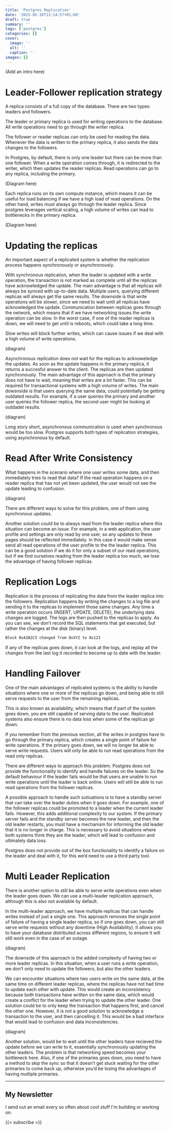 ```yaml
---
title: 'Postgres Replication'
date: '2025-05-16T13:14:57+01:00'
draft: true 
summary: ''
tags: ['postgres']
categories: []
cover:
  image: ''
  alt: ''
  caption: ''
images: []
---
```



(Add an intro here)

# Leader-Follower replication strategy

A replica consists of a full copy of the database. There are two types: leaders and followers.

The leader or primary replica is used for writing operations to the database. All write operations need to go through the writer replica.

The follower or reader replicas can only be used for reading the data. Whenever the data is written to the primary replica, it also sends the data changes to the followers.

In Postgres, by default, there is only one leader but there can be more than one follower. When a write operation comes through, it is redirected to the writer, which then updates the reader replicas. Read operations can go to any replica, including the primary.

(Diagram here)

Each replica runs on its own compute instance, which means it can be useful for load balancing if we have a high load of read operations. On the other hand, writes must always go through the leader replica. Since postgres leverages vertical scaling, a high volume of writes can lead to bottlenecks in the primary replica.

(Diagram here)

# Updating the replicas

An important aspect of a replicated system is whether the replication process happens synchronously or asynchronously. 

With synchronous replication, when the leader is updated with a write operation, the transaction is not marked as complete until all the replicas have acknowledged the update. The main advantage is that all replicas will always be synced with up-to-date data. Multiple users, querying different replicas will always get the same results. The downside is that write operations will be slower, since we need to wait until all replicas have acknowledged the update. Communication between replicas goes through the network, which means that if we have networking issues the write operation can be slow. In the worst case, if one of the reader replicas is down, we will need to get until is reboots, which could take a long time.

Slow writes will block further writes, which can cause issues if we deal with a high volume of write operations.

(diagram)

Asynchronous replication does not wait for the replicas to acknoweledge the updates. As soon as the update happens in the primary replica, it returns a succesful answer to the client. The replicas are then updated synchronously. The main advantage of this approach is that the primary does not have to wait, meaning that writes are a lot faster. This can be required for transactional systems with a high volume of writes. The main dowsnside is that users querying the same data, could potentially be getting outdated results. For example, if a user queries the primary and another user queries the follower replica, the second user might be looking at outdadet results.

(diagram)

Long story short, asynchronous communication is used when synchronous would be too slow. Postgres supports both types of replication strategies, using asynchronous by default.

# Read After Write Consistency

What happens in the scenario where one user writes some data, and then immediately tries to read that data? If the read operation happens on a reader replica that has not yet been updated, the user would not see the update leading to confusion.

(diagram)

There are different ways to solve for this problem, one of them using synchronous updates.

Another solution could be to always read from the leader replica where this situation can become an issue. For example, in a web application, the user profile and settings are only read by one user, so any updates to these pages should be reflected immediately. In this case it would make sense send all read operations of the user profile to the the leader replica. This can be a good solution if we do it for only a subset of our read operations, but if we find ourselves reading from the leader replica too much, we lose the advantage of having follower replicas.


# Replication Logs
Replication is the process of replicating the data from the leader replica into the followers. Replication happens by writing the changes to a log file and sending it to the replicas to implement those same changes. Any time a write operation occurs (INSERT, UPDATE, DELETE), the underlying data changes are logged. The logs are then pushed to the replicas to apply. As you can see, we don’t record the SQL statements that get executed, but rather the changes at the disk (binary) level.

```bash
Block 0xA1B2C3 changed from 0xXYZ to 0x123
```

If any of the replicas goes down, it can look at the logs, and replay all the changes from the last log it recorded to become up to date with the leader.

# Handling Failover

One of the main advantages of replicated systems is the ability to handle situations where one or more of the replicas go down, and being able to still serve requests to the user from the remaining replicas. 

This is also known as availability, which means that if part of the system goes down, you are still capable of serving data to the user. Replicated systems also ensure there is no data loss when some of the replicas go down.

If you remember from the previous section, all the writes in postgres have to go through the primary replica, which creates a single point of failure for write operations. If the primary goes down, we will no longer be able to serve write requests. Users will only be able to run read operations from the read only replicas.

There are different ways to approach this problem. Postgres does not provide the functionality to identify and handle failures on the leader. So the default behaviour if the leader fails would be that users are unable to run write operations until the leader is back online. Users will still be able to run read operations from the follower replicas.

A possible approach to handle such sutiuations is to have a standby server that can take over the leader duties when it goes down. For example, one of the follower replicas could be promoted to a leader when the current leader fails. However, this adds additional complexity to our system. If the primary server fails and the standby server becomes the new leader, and then the old leader restarts, you must have a mechanism for informing the old leader that it is no longer in charge. This is necessary to avoid situations where both systems think they are the leader, which will lead to confusion and ultimately data loss.

Postgres does not provide out of the box functionality to identify a failure on the leader and deal with it, for this we’d need to use a third party tool.


# Multi Leader Replication

There is another option to still be able to serve write operations even when the leader goes down. We can use a multi-leader replication approach, although this is also not available by default.

In the multi-leader approach, we have multiple replicas that can handle writes instead of just a single one. This approach removes the single point of failure of having a single leader replica, so if one goes down, you can still serve write requests without any downtime (High Availability). It allows you to have your database distributed across different regions, to ensure it will still work even in the case of an outage.

(diagram)

The downside of this approach is the added complexity of having two or more leader replicas. In this situation, when a user runs a write operation, we don’t only need to update the followers, but also the other leaders.

We can encounter situations where two users write on the same data, at the same time on different leader replicas, where the replicas have not had time to update each other with update. This would create an inconsistency because both transactions have written on the same data, which would create a conflict for the leader when trying to update the other leader. One solution could be to only keep the transaction that happens first, and cancel the other one. However, it is not a good solution to acknowledge a transaction to the user, and then cancelling it. This would be a bad interface that would lead to confusion and data inconsistencies. 

(diagram)

Another solution, would be to wait until the other leaders have recieved the update before we can write to it, essentially synchronously updating the other leaders. The problem is that networking speed becomes your bottleneck here. Also, if one of the primaries goes down, you need to have a method to skip the sync so that it doesn’t get stuck waiting for the other primaries to come back up, otherwise you’d be losing the advantages of having multiple primaries.

---
## My Newsletter

I send out an email every so often about cool stuff I'm building or working on.

{{< subscribe >}}
